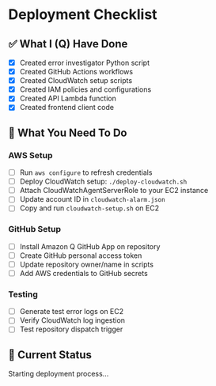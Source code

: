 # Deployment Checklist

## ✅ What I (Q) Have Done
- [x] Created error investigator Python script
- [x] Created GitHub Actions workflows
- [x] Created CloudWatch setup scripts
- [x] Created IAM policies and configurations
- [x] Created API Lambda function
- [x] Created frontend client code

## 🔧 What You Need To Do

### AWS Setup
- [ ] Run `aws configure` to refresh credentials
- [ ] Deploy CloudWatch setup: `./deploy-cloudwatch.sh`
- [ ] Attach CloudWatchAgentServerRole to your EC2 instance
- [ ] Update account ID in `cloudwatch-alarm.json`
- [ ] Copy and run `cloudwatch-setup.sh` on EC2

### GitHub Setup
- [ ] Install Amazon Q GitHub App on repository
- [ ] Create GitHub personal access token
- [ ] Update repository owner/name in scripts
- [ ] Add AWS credentials to GitHub secrets

### Testing
- [ ] Generate test error logs on EC2
- [ ] Verify CloudWatch log ingestion
- [ ] Test repository dispatch trigger

## 📝 Current Status
Starting deployment process...
